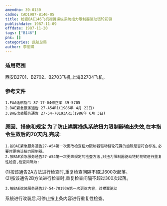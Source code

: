 ```yaml
---
amendno: 39-0130  
cadno: CAD1987-B146-05  
title: 检查BAE146飞机襟翼操纵系统扭力限制器驱动链轮花键  
publishdate: 1987-11-09  
effdate: 1987-11-20  
tags: ["B146"]  
pns: []  
categories: 民航总局  
author: 李丽琪  
---
```

  
### 适用范围  
西安B2701、B2702、B2703飞机,上海B2704飞机。  
  
<!--more-->  
### 参考文件  
    1.FAA适航指令 87-17-04修正案 39-5705  
    2.BAE紧急服务通告 27-A54R1(1986年 4月 22日)  
    3.BAE改装服务通告 27-54-70193AR1(1986年 6月 3日)  
  
### 原因、措施和规定     为了防止襟翼操纵系统扭力限制器输出失效,在本指令生效后的70天内,完成:  
    1.按BAE紧急服务通告27-A54第一次更改检查扭力限制器驱动链轮花键的齿隙是否符合标准,必要时更换该扭力限制器。  
    2.按BAE紧急服务通告27-A54第一次更改规定的检查方法,对扭力限制器驱动链轮花键进行重复性检查,检查间隔为:  
  
(1)按该通告2A方法进行检查时,重复检查间隔不超过600次起落。  
(2)按该通告2B方法进行检查时,重复检查间隔不超过300次起落。  
  
    3.按BAE改装服务通告27-54-70193A第一次更改内容，对襟翼驱动  
  
系统进行改装后,可停止按上条内容进行重复性检查。  
